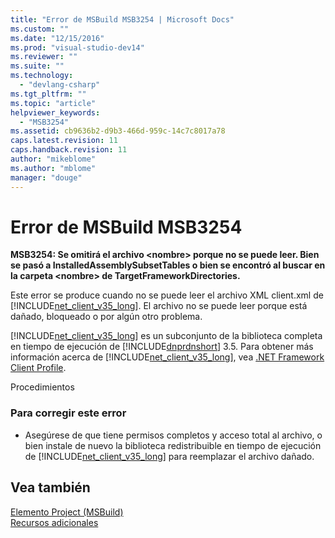 ```yaml
---
title: "Error de MSBuild MSB3254 | Microsoft Docs"
ms.custom: ""
ms.date: "12/15/2016"
ms.prod: "visual-studio-dev14"
ms.reviewer: ""
ms.suite: ""
ms.technology: 
  - "devlang-csharp"
ms.tgt_pltfrm: ""
ms.topic: "article"
helpviewer_keywords: 
  - "MSB3254"
ms.assetid: cb9636b2-d9b3-466d-959c-14c7c8017a78
caps.latest.revision: 11
caps.handback.revision: 11
author: "mikeblome"
ms.author: "mblome"
manager: "douge"
---
```

# Error de MSBuild MSB3254
**MSB3254: Se omitirá el archivo \<nombre\> porque no se puede leer.  Bien se pasó a InstalledAssemblySubsetTables o bien se encontró al buscar en la carpeta \<nombre\> de TargetFrameworkDirectories.**  
  
 Este error se produce cuando no se puede leer el archivo XML client.xml de [!INCLUDE[net_client_v35_long](../misc/includes/net_client_v35_long_md.md)].  El archivo no se puede leer porque está dañado, bloqueado o por algún otro problema.  
  
 [!INCLUDE[net_client_v35_long](../misc/includes/net_client_v35_long_md.md)] es un subconjunto de la biblioteca completa en tiempo de ejecución de [!INCLUDE[dnprdnshort](../code-quality/includes/dnprdnshort_md.md)] 3.5.  Para obtener más información acerca de [!INCLUDE[net_client_v35_long](../misc/includes/net_client_v35_long_md.md)], vea [.NET Framework Client Profile](../Topic/.NET%20Framework%20Client%20Profile.md).  
  
 Procedimientos  
  
### Para corregir este error  
  
-   Asegúrese de que tiene permisos completos y acceso total al archivo, o bien instale de nuevo la biblioteca redistribuible en tiempo de ejecución de [!INCLUDE[net_client_v35_long](../misc/includes/net_client_v35_long_md.md)] para reemplazar el archivo dañado.  
  
## Vea también  
 [Elemento Project \(MSBuild\)](../msbuild/project-element-msbuild.md)   
 [Recursos adicionales](../msbuild/additional-msbuild-resources.md)